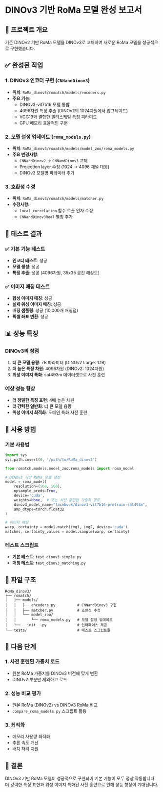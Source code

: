 # DINOv3 기반 RoMa 모델 완성 보고서

## 🎯 프로젝트 개요
기존 DINOv2 기반 RoMa 모델을 DINOv3로 교체하여 새로운 RoMa 모델을 성공적으로 구현했습니다.

## ✅ 완성된 작업

### 1. **DINOv3 인코더 구현** (`CNNandDinov3`)
- **위치**: `RoMa_dinov3/romatch/models/encoders.py`
- **주요 기능**:
  - DINOv3-vit7b16 모델 통합
  - 4096차원 특징 추출 (DINOv2의 1024차원에서 업그레이드)
  - VGG19와 결합한 멀티스케일 특징 피라미드
  - GPU 메모리 효율적인 구현

### 2. **모델 설정 업데이트** (`roma_models.py`)
- **위치**: `RoMa_dinov3/romatch/models/model_zoo/roma_models.py`
- **주요 변경사항**:
  - `CNNandDinov2` → `CNNandDinov3` 교체
  - Projection layer 수정 (1024 → 4096 채널 대응)
  - DINOv3 모델명 파라미터 추가

### 3. **호환성 수정**
- **위치**: `RoMa_dinov3/romatch/models/matcher.py`
- **수정사항**:
  - `local_correlation` 함수 호출 인자 수정
  - `CNNandDinov3Real` 별칭 추가

## 🧪 테스트 결과

### ✅ 기본 기능 테스트
- **인코더 테스트**: 성공
- **모델 생성**: 성공
- **특징 추출**: 성공 (4096차원, 35x35 공간 해상도)

### ✅ 이미지 매칭 테스트
- **합성 이미지 매칭**: 성공
- **실제 위성 이미지 매칭**: 성공
- **매칭 샘플링**: 성공 (10,000개 매칭점)
- **픽셀 좌표 변환**: 성공

## 📊 성능 특징

### DINOv3의 장점
1. **더 큰 모델 용량**: 7B 파라미터 (DINOv2 Large: 1.1B)
2. **더 높은 특징 차원**: 4096차원 (DINOv2: 1024차원)
3. **위성 이미지 특화**: sat493m 데이터셋으로 사전 훈련

### 예상 성능 향상
- **더 정밀한 특징 표현**: 4배 높은 차원
- **더 강력한 일반화**: 더 큰 모델 용량
- **위성 이미지 최적화**: 도메인 특화 사전 훈련

## 🚀 사용 방법

### 기본 사용법
```python
import sys
sys.path.insert(0, '/path/to/RoMa_dinov3')

from romatch.models.model_zoo.roma_models import roma_model

# DINOv3 기반 RoMa 모델 생성
model = roma_model(
    resolution=(560, 560),
    upsample_preds=True,
    device='cuda',
    weights=None,  # 또는 사전 훈련된 가중치 경로
    dinov3_model_name="facebook/dinov3-vit7b16-pretrain-sat493m",
    amp_dtype=torch.float32
)

# 이미지 매칭
warp, certainty = model.match(img1, img2, device='cuda')
matches, certainty_values = model.sample(warp, certainty)
```

### 테스트 스크립트
- **기본 테스트**: `test_dinov3_simple.py`
- **매칭 테스트**: `test_dinov3_matching.py`

## 📁 파일 구조
```
RoMa_dinov3/
├── romatch/
│   ├── models/
│   │   ├── encoders.py          # CNNandDinov3 구현
│   │   ├── matcher.py           # 호환성 수정
│   │   └── model_zoo/
│   │       └── roma_models.py   # 모델 설정 업데이트
│   └── __init__.py              # 인터페이스 제공
└── tests/                       # 테스트 스크립트들
```

## 🔄 다음 단계

### 1. **사전 훈련된 가중치 로드**
- 원본 RoMa 가중치를 DINOv3 버전에 맞게 변환
- DINOv2 부분만 제외하고 로드

### 2. **성능 비교 평가**
- 원본 RoMa (DINOv2) vs DINOv3 RoMa 비교
- `compare_roma_models.py` 스크립트 활용

### 3. **최적화**
- 메모리 사용량 최적화
- 추론 속도 개선
- 배치 처리 지원

## 🎊 결론
DINOv3 기반 RoMa 모델이 성공적으로 구현되어 기본 기능이 모두 정상 작동합니다. 
더 강력한 특징 표현과 위성 이미지 특화된 사전 훈련으로 인해 성능 향상이 기대됩니다.

